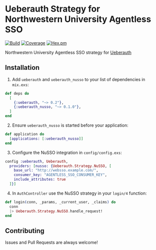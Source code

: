 # Ueberauth Strategy for Northwestern University Agentless SSO

[![Build](https://github.com/nulib/ueberauth_nusso/actions/workflows/build.yml/badge.svg)](https://github.com/nulib/ueberauth_nusso/actions/workflows/build.yml)
[![Coverage](https://coveralls.io/repos/github/nulib/ueberauth_nusso/badge.svg?branch=main)](https://coveralls.io/github/nulib/ueberauth_nusso?branch=main)
[![Hex.pm](https://img.shields.io/hexpm/v/ueberauth_nusso.svg)](https://hex.pm/packages/ueberauth_nusso)

Northwestern University Agentless SSO strategy for [Ueberauth](https://github.com/ueberauth/ueberauth)

## Installation

  1. Add `ueberauth` and `ueberauth_nusso` to your list of dependencies in `mix.exs`:

```elixir
def deps do
  [
    {:ueberauth, "~> 0.2"},
    {:ueberauth_nusso, "~> 0.1.0"},
  ]
end
```

  2. Ensure `ueberauth_nusso` is started before your application:

```elixir
def application do
  [applications: [:ueberauth_nusso]]
end
```

  3. Configure the NuSSO integration in `config/config.exs`:

```elixir
config :ueberauth, Ueberauth,
  providers: [nusso: {Ueberauth.Strategy.NuSSO, [
    base_url: "http://websso.example.com/",
    consumer_key: "AGENTLESS_SSO_CONSUMER_KEY",
    include_attributes: true
  ]}]
```

  4. In `AuthController` use the NuSSO strategy in your `login/4` function:

```elixir
def login(conn, _params, _current_user, _claims) do
  conn
  |> Ueberauth.Strategy.NuSSO.handle_request!
end
```

## Contributing

Issues and Pull Requests are always welcome!
